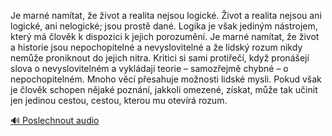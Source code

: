 
Je marné namítat, že život a realita nejsou logické. Život a realita nejsou ani logické, ani nelogické; jsou prostě dané. Logika je však jediným nástrojem, který má člověk k dispozici k jejich porozumění. Je marné namítat, že život a historie jsou nepochopitelné a nevyslovitelné a že lidský rozum nikdy nemůže proniknout do jejich nitra. Kritici si sami protiřečí, když pronášejí slova o nevyslovitelném a vykládají teorie – samozřejmě chybné – o nepochopitelném. Mnoho věcí přesahuje možnosti lidské mysli. Pokud však je člověk schopen nějaké poznání, jakkoli omezené, získat, může tak učinit jen jedinou cestou, cestou, kterou mu otevírá rozum.

[🔊 Poslechnout audio](/data/7-paragraphs/audio/chapter_23/para_006-Je-marn-namtat-e-ivot-a-realita-nejsou-logick.mp3)
